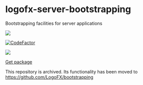 # logofx-server-bootstrapping
Bootstrapping facilities for server applications

<img src=https://ci.appveyor.com/api/projects/status/github/logofx/logofx-server-bootstrapping>

[![CodeFactor](https://www.codefactor.io/repository/github/logofx/logofx-server-bootstrapping/badge)](https://www.codefactor.io/repository/github/logofx/logofx-server-bootstrapping)

<img src=https://img.shields.io/nuget/dt/LogoFX.Server.Bootstrapping>

[Get package](https://www.nuget.org/packages/LogoFX.Server.Bootstrapping/)

This repository is archived. Its functionality has been moved to https://github.com/LogoFX/bootstrapping

